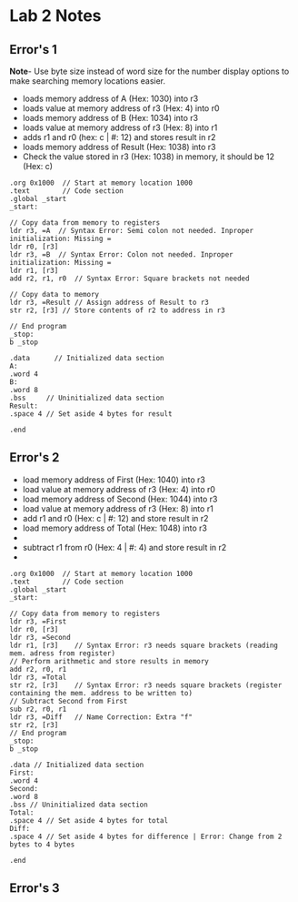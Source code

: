 # Lab 2 Notes

## Error's 1

**Note**- Use byte size instead of word size for the number display options to make searching memory locations easier.

- loads memory address of A (Hex: 1030) into r3
- loads value at memory address of r3 (Hex: 4) into r0
- loads memory address of B (Hex: 1034) into r3
- loads value at memory address of r3 (Hex: 8) into r1
- adds r1 and r0 (hex: c | #: 12) and stores result in r2
- loads memory address of Result (Hex: 1038) into r3
- Check the value stored in r3 (Hex: 1038) in memory, it should be 12 (Hex: c)

```assembly
.org 0x1000  // Start at memory location 1000
.text        // Code section
.global _start
_start:

// Copy data from memory to registers
ldr r3, =A	// Syntax Error: Semi colon not needed. Inproper initialization: Missing =
ldr r0, [r3]
ldr r3, =B	// Syntax Error: Colon not needed. Inproper initialization: Missing =
ldr r1, [r3]
add r2, r1, r0	// Syntax Error: Square brackets not needed

// Copy data to memory
ldr r3, =Result // Assign address of Result to r3
str r2, [r3] // Store contents of r2 to address in r3

// End program
_stop:
b _stop

.data      // Initialized data section
A:
.word 4
B:
.word 8
.bss     // Uninitialized data section
Result:
.space 4 // Set aside 4 bytes for result

.end
```

## Error's 2

- load memory address of First (Hex: 1040) into r3
- load value at memory address of r3 (Hex: 4) into r0
- load memory address of Second (Hex: 1044) into r3
- load value at memory address of r3 (Hex: 8) into r1
- add r1 and r0 (Hex: c | #: 12) and store result in r2
- load memory address of Total (Hex: 1048) into r3
- 
- subtract r1 from r0 (Hex: 4 | #: 4) and store result in r2
- 

```assembly
.org 0x1000  // Start at memory location 1000
.text        // Code section
.global _start
_start:

// Copy data from memory to registers
ldr r3, =First
ldr r0, [r3]
ldr r3, =Second
ldr r1, [r3]	// Syntax Error: r3 needs square brackets (reading mem. adress from register)
// Perform arithmetic and store results in memory
add r2, r0, r1
ldr r3, =Total
str r2, [r3]	// Syntax Error: r3 needs square brackets (register containing the mem. address to be written to)
// Subtract Second from First
sub r2, r0, r1
ldr r3, =Diff	// Name Correction: Extra "f"
str r2, [r3]
// End program
_stop:
b _stop

.data // Initialized data section
First:
.word 4
Second:
.word 8
.bss // Uninitialized data section
Total:
.space 4 // Set aside 4 bytes for total
Diff:
.space 4 // Set aside 4 bytes for difference | Error: Change from 2 bytes to 4 bytes

.end
```

## Error's 3